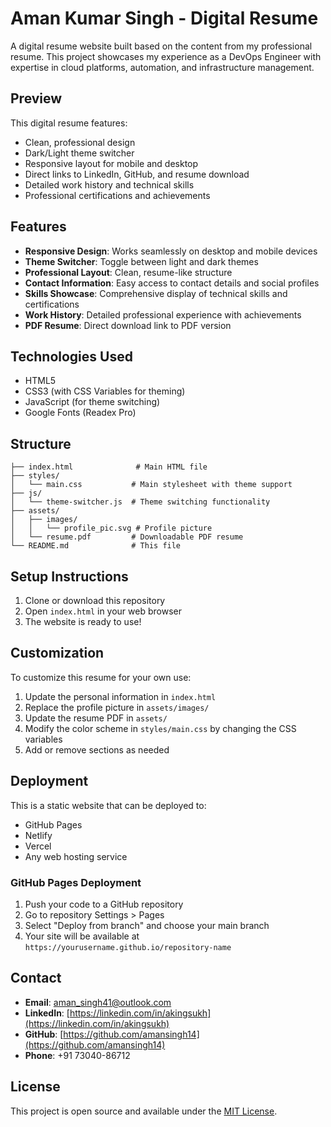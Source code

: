 # Aman Kumar Singh - Digital Resume

A digital resume website built based on the content from my professional resume. This project showcases my experience as a DevOps Engineer with expertise in cloud platforms, automation, and infrastructure management.

## Preview

This digital resume features:
- Clean, professional design
- Dark/Light theme switcher
- Responsive layout for mobile and desktop
- Direct links to LinkedIn, GitHub, and resume download
- Detailed work history and technical skills
- Professional certifications and achievements

## Features

- **Responsive Design**: Works seamlessly on desktop and mobile devices
- **Theme Switcher**: Toggle between light and dark themes
- **Professional Layout**: Clean, resume-like structure
- **Contact Information**: Easy access to contact details and social profiles
- **Skills Showcase**: Comprehensive display of technical skills and certifications
- **Work History**: Detailed professional experience with achievements
- **PDF Resume**: Direct download link to PDF version

## Technologies Used

- HTML5
- CSS3 (with CSS Variables for theming)
- JavaScript (for theme switching)
- Google Fonts (Readex Pro)

## Structure

```
├── index.html              # Main HTML file
├── styles/
│   └── main.css           # Main stylesheet with theme support
├── js/
│   └── theme-switcher.js  # Theme switching functionality
├── assets/
│   ├── images/
│   │   └── profile_pic.svg # Profile picture
│   └── resume.pdf         # Downloadable PDF resume
└── README.md              # This file
```

## Setup Instructions

1. Clone or download this repository
2. Open `index.html` in your web browser
3. The website is ready to use!

## Customization

To customize this resume for your own use:

1. Update the personal information in `index.html`
2. Replace the profile picture in `assets/images/`
3. Update the resume PDF in `assets/`
4. Modify the color scheme in `styles/main.css` by changing the CSS variables
5. Add or remove sections as needed

## Deployment

This is a static website that can be deployed to:
- GitHub Pages
- Netlify
- Vercel
- Any web hosting service

### GitHub Pages Deployment

1. Push your code to a GitHub repository
2. Go to repository Settings > Pages
3. Select "Deploy from branch" and choose your main branch
4. Your site will be available at `https://yourusername.github.io/repository-name`

## Contact

- **Email**: aman_singh41@outlook.com
- **LinkedIn**: [https://linkedin.com/in/akingsukh](https://linkedin.com/in/akingsukh)
- **GitHub**: [https://github.com/amansingh14](https://github.com/amansingh14)
- **Phone**: +91 73040-86712

## License

This project is open source and available under the [MIT License](LICENSE).